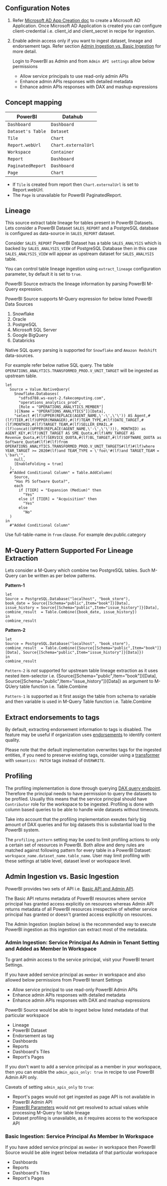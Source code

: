 ## Configuration Notes
1. Refer [Microsoft AD App Creation doc](https://docs.microsoft.com/en-us/power-bi/developer/embedded/embed-service-principal) to create a Microsoft AD Application. Once Microsoft AD Application is created you can configure client-credential i.e. client_id and client_secret in recipe for ingestion.
2. Enable admin access only if you want to ingest dataset, lineage and endorsement tags. Refer section [Admin Ingestion vs. Basic Ingestion](#admin-ingestion-vs-basic-ingestion) for more detail. 

    Login to PowerBI as Admin and from `Admin API settings` allow below permissions

    - Allow service principals to use read-only admin APIs
    - Enhance admin APIs responses with detailed metadata
    - Enhance admin APIs responses with DAX and mashup expressions

## Concept mapping 

| PowerBI              | Datahub                 |                                                                                               
|-----------------------|---------------------|
| `Dashboard`           | `Dashboard`         |
| `Dataset's Table`     | `Dataset`           |
| `Tile`                | `Chart`             |
| `Report.webUrl`       | `Chart.externalUrl` |
| `Workspace`           | `Container`         |
| `Report`              | `Dashboard`         |
| `PaginatedReport`     | `Dashboard`         |
| `Page`                | `Chart`             |

- If `Tile` is created from report then `Chart.externalUrl` is set to Report.webUrl.
- The `Page` is unavailable for PowerBI PaginatedReport.

## Lineage

This source extract table lineage for tables present in PowerBI Datasets. Lets consider a PowerBI Dataset `SALES_REPORT` and a PostgreSQL database is configured as data-source in `SALES_REPORT` dataset. 

Consider `SALES_REPORT` PowerBI Dataset has a table `SALES_ANALYSIS` which is backed by `SALES_ANALYSIS_VIEW` of PostgreSQL Database then in this case `SALES_ANALYSIS_VIEW` will appear as upstream dataset for `SALES_ANALYSIS` table.

You can control table lineage ingestion using `extract_lineage` configuration parameter, by default it is set to `true`. 

PowerBI Source extracts the lineage information by parsing PowerBI M-Query expression.

PowerBI Source supports M-Query expression for below listed PowerBI Data Sources 

1.  Snowflake 
2.  Oracle 
3.  PostgreSQL
4.  Microsoft SQL Server
5.  Google BigQuery
6.  Databricks

Native SQL query parsing is supported for `Snowflake` and `Amazon Redshift` data-sources.

For example refer below native SQL query. The table `OPERATIONS_ANALYTICS.TRANSFORMED_PROD.V_UNIT_TARGET` will be ingested as upstream table.

```shell
let
  Source = Value.NativeQuery(
    Snowflake.Databases(
      "sdfsd788.ws-east-2.fakecomputing.com", 
      "operations_analytics_prod", 
      [Role = "OPERATIONS_ANALYTICS_MEMBER"]
    ){[Name = "OPERATIONS_ANALYTICS"]}[Data], 
    "select #(lf)UPPER(REPLACE(AGENT_NAME,\'-\',\'\')) AS Agent,#(lf)TIER,#(lf)UPPER(MANAGER),#(lf)TEAM_TYPE,#(lf)DATE_TARGET,#(lf)MONTHID,#(lf)TARGET_TEAM,#(lf)SELLER_EMAIL,#(lf)concat((UPPER(REPLACE(AGENT_NAME,\'-\',\'\'))), MONTHID) as AGENT_KEY,#(lf)UNIT_TARGET AS SME_Quota,#(lf)AMV_TARGET AS Revenue_Quota,#(lf)SERVICE_QUOTA,#(lf)BL_TARGET,#(lf)SOFTWARE_QUOTA as Software_Quota#(lf)#(lf)from OPERATIONS_ANALYTICS.TRANSFORMED_PROD.V_UNIT_TARGETS#(lf)#(lf)where YEAR_TARGET >= 2020#(lf)and TEAM_TYPE = \'foo\'#(lf)and TARGET_TEAM = \'bar\'", 
    null, 
    [EnableFolding = true]
  ), 
  #"Added Conditional Column" = Table.AddColumn(
    Source, 
    "Has PS Software Quota?", 
    each 
      if [TIER] = "Expansion (Medium)" then
        "Yes"
      else if [TIER] = "Acquisition" then
        "Yes"
      else
        "No"
  )
in
  #"Added Conditional Column"
```
Use full-table-name in `from` clause. For example dev.public.category 

## M-Query Pattern Supported For Lineage Extraction
Lets consider a M-Query which combine two PostgreSQL tables. Such M-Query can be written as per below patterns.

**Pattern-1**

```shell
let
Source = PostgreSQL.Database("localhost", "book_store"),
book_date = Source{[Schema="public",Item="book"]}[Data],
issue_history = Source{[Schema="public",Item="issue_history"]}[Data],
combine_result  = Table.Combine({book_date, issue_history})
in
combine_result
```

**Pattern-2**

```shell
let
Source = PostgreSQL.Database("localhost", "book_store"),
combine_result  = Table.Combine({Source{[Schema="public",Item="book"]}[Data], Source{[Schema="public",Item="issue_history"]}[Data]})
in
combine_result
```

`Pattern-2` is *not* supported for upstream table lineage extraction as it uses nested item-selector i.e. {Source{[Schema="public",Item="book"]}[Data], Source{[Schema="public",Item="issue_history"]}[Data]} as argument to M-QUery table function i.e. Table.Combine

`Pattern-1` is supported as it first assign the table from schema to variable and then variable is used in M-Query Table function i.e. Table.Combine

## Extract endorsements to tags

By default, extracting endorsement information to tags is disabled. The feature may be useful if organization uses [endorsements](https://learn.microsoft.com/en-us/power-bi/collaborate-share/service-endorse-content) to identify content quality.

Please note that the default implementation overwrites tags for the ingested entities, if you need to preserve existing tags, consider using a [transformer](../../../../metadata-ingestion/docs/transformer/dataset_transformer.md#simple-add-dataset-globaltags) with `semantics: PATCH` tags instead of `OVERWRITE`.

## Profiling

The profiling implementation is done through querying [DAX query endpoint](https://learn.microsoft.com/en-us/rest/api/power-bi/datasets/execute-queries). Therefore the principal needs to have permission to query the datasets to be profiled. Usually this means that the service principal should have `Contributor` role for the workspace to be ingested. Profiling is done with column based queries to be able to handle wide datasets without timeouts.

Take into account that the profiling implementation exeutes fairly big amount of DAX queries and for big datasets this is substantial load to the PowerBI system.

The `profiling_pattern` setting may be used to limit profiling actions to only a certain set of resources in PowerBI. Both allow and deny rules are matched against following pattern for every table in a PowerBI Dataset: `workspace_name.dataset_name.table_name`. User may limit profiling with these settings at table level, dataset level or workspace level.

## Admin Ingestion vs. Basic Ingestion
PowerBI provides two sets of API i.e. [Basic API and Admin API](https://learn.microsoft.com/en-us/rest/api/power-bi/). 

The Basic API returns metadata of PowerBI resources where service principal has granted access explicitly on resources whereas Admin API returns metadata of all PowerBI resources irrespective of whether service principal has granted or doesn't granted access explicitly  on resources.

The Admin Ingestion (explain below) is the recommended way to execute PowerBI ingestion as this ingestion can extract most of the metadata.


### Admin Ingestion: Service Principal As Admin in Tenant Setting and Added as Member In Workspace
To grant admin access to the service principal, visit your PowerBI tenant Settings.

If you have added service principal as `member` in workspace and also allowed below permissions from PowerBI tenant Settings

  - Allow service principal to use read-only PowerBI Admin APIs
  - Enhance admin APIs responses with detailed metadata
  - Enhance admin APIs responses with DAX and mashup expressions

PowerBI Source would be able to ingest below listed metadata of that particular workspace 

  - Lineage 
  - PowerBI Dataset 
  - Endorsement as tag
  - Dashboards 
  - Reports 
  - Dashboard's Tiles
  - Report's Pages

If you don't want to add a service principal as a member in your workspace, then you can enable the `admin_apis_only: true` in recipe to use PowerBI Admin API only. 

Caveats of setting `admin_apis_only` to `true`:
  - Report's pages would not get ingested as page API is not available in PowerBI Admin API
  - [PowerBI Parameters](https://learn.microsoft.com/en-us/power-query/power-query-query-parameters) would not get resolved to actual values while processing M-Query for table lineage
  - Dataset profiling is unavailable, as it requires access to the workspace API


### Basic Ingestion: Service Principal As Member In Workspace 
If you have added service principal as `member` in workspace then PowerBI Source would be able ingest below metadata of that particular workspace 

  - Dashboards 
  - Reports 
  - Dashboard's Tiles
  - Report's Pages
